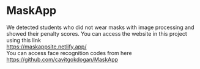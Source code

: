 # MaskApp
We detected students who did not wear masks with image processing and showed their penalty scores.
You can access the website in this project using this link <br/>
https://maskappsite.netlify.app/ <br/>
You can access face recognition codes from here <br/>
https://github.com/cavitgokdogan/MaskApp <br/>
